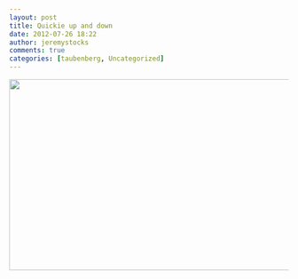```yaml
---
layout: post
title: Quickie up and down
date: 2012-07-26 18:22
author: jeremystocks
comments: true
categories: [taubenberg, Uncategorized]
---
```

<a href="http://jeremystocks.files.wordpress.com/2012/07/26jul12.jpg"><img src="http://jeremystocks.files.wordpress.com/2012/07/26jul12.jpg" alt="" title="26jul12" width="545" height="344" class="alignnone size-full wp-image-926" /></a>
